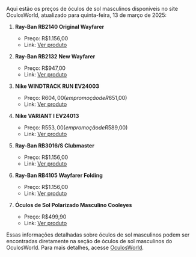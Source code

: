 Aqui estão os preços de óculos de sol masculinos disponíveis no site OculosWorld, atualizado para quinta-feira, 13 de março de 2025:

1. **Ray-Ban RB2140 Original Wayfarer**
   - Preço: R$1.156,00
   - Link: [Ver produto](https://www.oculosworld.com.br/oculos-de-sol/masculino?srsltid=AfmBOookrtDhIHu7zwtuh3B-BdxLBHS49s2I43Sz9eHxBYn3vkF-EX8w)

2. **Ray-Ban RB2132 New Wayfarer**
   - Preço: R$947,00
   - Link: [Ver produto](https://www.oculosworld.com.br/oculos-de-sol/masculino?srsltid=AfmBOookrtDhIHu7zwtuh3B-BdxLBHS49s2I43Sz9eHxBYn3vkF-EX8w)

3. **Nike WINDTRACK RUN EV24003**
   - Preço: R$604,00 (em promoção de R$651,00)
   - Link: [Ver produto](https://www.oculosworld.com.br/oculos-de-sol/masculino?srsltid=AfmBOookrtDhIHu7zwtuh3B-BdxLBHS49s2I43Sz9eHxBYn3vkF-EX8w)

4. **Nike VARIANT I EV24013**
   - Preço: R$553,00 (em promoção de R$589,00)
   - Link: [Ver produto](https://www.oculosworld.com.br/oculos-de-sol/masculino?srsltid=AfmBOookrtDhIHu7zwtuh3B-BdxLBHS49s2I43Sz9eHxBYn3vkF-EX8w)

5. **Ray-Ban RB3016/S Clubmaster**
   - Preço: R$1.156,00
   - Link: [Ver produto](https://www.oculosworld.com.br/oculos-de-sol/masculino?srsltid=AfmBOookrtDhIHu7zwtuh3B-BdxLBHS49s2I43Sz9eHxBYn3vkF-EX8w)

6. **Ray-Ban RB4105 Wayfarer Folding**
   - Preço: R$1.156,00
   - Link: [Ver produto](https://www.oculosworld.com.br/oculos-de-sol/masculino?srsltid=AfmBOookrtDhIHu7zwtuh3B-BdxLBHS49s2I43Sz9eHxBYn3vkF-EX8w)

7. **Óculos de Sol Polarizado Masculino Cooleyes**
   - Preço: R$499,90
   - Link: [Ver produto](https://www.oculosworld.com.br/oculos-de-sol/masculino?srsltid=AfmBOookrtDhIHu7zwtuh3B-BdxLBHS49s2I43Sz9eHxBYn3vkF-EX8w)

Essas informações detalhadas sobre óculos de sol masculinos podem ser encontradas diretamente na seção de óculos de sol masculinos do OculosWorld. Para mais detalhes, acesse [OculosWorld](https://www.oculosworld.com.br/oculos-de-sol/masculino?srsltid=AfmBOookrtDhIHu7zwtuh3B-BdxLBHS49s2I43Sz9eHxBYn3vkF-EX8w).
```